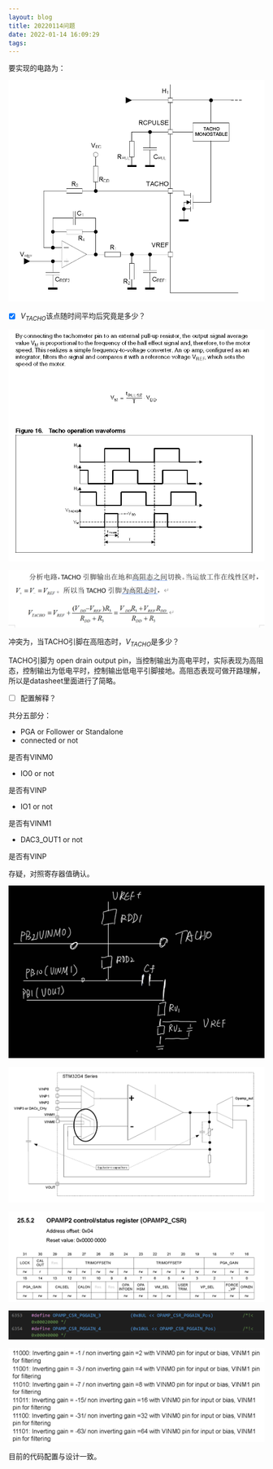 ```yaml
---
layout: blog
title: 20220114问题
date: 2022-01-14 16:09:29
tags:
---
```


要实现的电路为：

![image-20220114161118360](20220114问题/image-20220114161118360.png)

- [x] $V_{TACHO}$该点随时间平均后究竟是多少？

![image-20220114162004361](20220114问题/image-20220114162004361.png)

![image-20220114162028390](20220114问题/image-20220114162028390.png)

冲突为，当TACHO引脚在高阻态时，$V_{TACHO}$是多少？

TACHO引脚为 open drain output pin，当控制输出为高电平时，实际表现为高阻态，控制输出为低电平时，控制输出低电平引脚接地。高阻态表现可做开路理解，所以是datasheet里面进行了简略。

- [ ] 配置解释？

共分五部分：

- PGA or Follower or Standalone
- connected or not

是否有VINM0

- IO0 or not

是否有VINP

- IO1 or not

是否有VINM1

- DAC3_OUT1 or not 

是否有VINP

 存疑，对照寄存器值确认。

![f7a34d74757eb6291d46469b38a017d](20220114问题/f7a34d74757eb6291d46469b38a017d.jpg)

![image-20220114204903182](20220114问题/image-20220114204903182.png)

![image-20220114205737352](20220114问题/image-20220114205737352.png)

![image-20220114205747211](20220114问题/image-20220114205747211.png)

![image-20220114205804941](20220114问题/image-20220114205804941.png)

目前的代码配置与设计一致。
